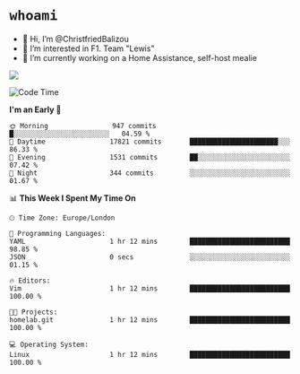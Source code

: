 # `whoami`

- 👋 Hi, I’m @ChristfriedBalizou
- 👀 I’m interested in F1. Team "Lewis"
- 🌱 I’m currently working on a Home Assistance, self-host mealie
<!--
- 💞️ I’m looking to collaborate on
- 📫 How to reach me /dev/stdin
-->


![](https://github-readme-stats.vercel.app/api?username=Christfriedbalizou&show_icons=true&hide_title=true&theme=solarized-dark&count_private=true&hide=stars)
<!-- 
  ![](https://github-readme-stats.vercel.app/api/top-langs/?username=Christfriedbalizou&show_icons=true&hide_title=true&theme=solarized-dark&layout=compact&show_icons=true&count_private=false)
-->


<!--START_SECTION:waka-->
![Code Time](http://img.shields.io/badge/Code%20Time-14%20hrs%2023%20mins-blue)

**I'm an Early 🐤** 

```text
🌞 Morning                947 commits         █░░░░░░░░░░░░░░░░░░░░░░░░   04.59 % 
🌆 Daytime                17821 commits       ██████████████████████░░░   86.33 % 
🌃 Evening                1531 commits        ██░░░░░░░░░░░░░░░░░░░░░░░   07.42 % 
🌙 Night                  344 commits         ░░░░░░░░░░░░░░░░░░░░░░░░░   01.67 % 
```


📊 **This Week I Spent My Time On** 

```text
🕑︎ Time Zone: Europe/London

💬 Programming Languages: 
YAML                     1 hr 12 mins        █████████████████████████   98.85 % 
JSON                     0 secs              ░░░░░░░░░░░░░░░░░░░░░░░░░   01.15 % 

🔥 Editors: 
Vim                      1 hr 12 mins        █████████████████████████   100.00 % 

🐱‍💻 Projects: 
homelab.git              1 hr 12 mins        █████████████████████████   100.00 % 

💻 Operating System: 
Linux                    1 hr 12 mins        █████████████████████████   100.00 % 
```


<!--END_SECTION:waka-->


<!---
ChristfriedBalizou/ChristfriedBalizou is a ✨ special ✨ repository because its `README.md` (this file) appears on your GitHub profile.
You can click the Preview link to take a look at your changes.
--->
